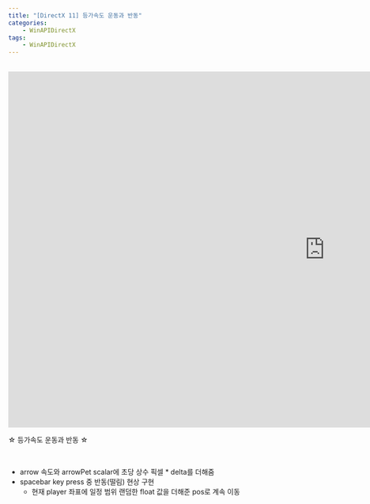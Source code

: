 ```yaml
---
title: "[DirectX 11] 등가속도 운동과 반동"
categories:
    - WinAPIDirectX
tags:
    - WinAPIDirectX
---
```


<br>

<iframe width="1280" height="720" src="https://www.youtube.com/embed/GsDT5U8NRkc" title="YouTube video player" frameborder="0" allow="accelerometer; autoplay; clipboard-write; encrypted-media; gyroscope; picture-in-picture" allowfullscreen></iframe>

<br>

☆ 등가속도 운동과 반동 ☆

<br>

- arrow 속도와 arrowPet scalar에 초당 상수 픽셀 * delta를 더해줌
- spacebar key press 중 반동(떨림) 현상 구현
    - 현재 player 좌표에 일정 범위 랜덤한 float 값을 더해준 pos로 계속 이동